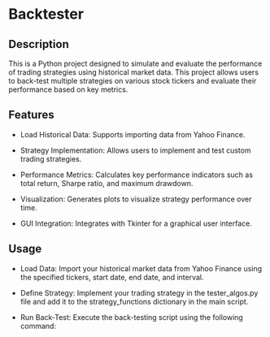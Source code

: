 # Backtester

## Description

This is a Python project designed to simulate and evaluate the performance of trading strategies using historical market data. This project allows users to back-test multiple strategies on various stock tickers and evaluate their performance based on key metrics.

## Features

* Load Historical Data: Supports importing data from Yahoo Finance.

* Strategy Implementation: Allows users to implement and test custom trading strategies.

* Performance Metrics: Calculates key performance indicators such as total return, Sharpe ratio, and maximum drawdown.

* Visualization: Generates plots to visualize strategy performance over time.

* GUI Integration: Integrates with Tkinter for a graphical user interface.

## Usage 

* Load Data: Import your historical market data from Yahoo Finance using the specified tickers, start date, end date, and interval.

* Define Strategy: Implement your trading strategy in the tester_algos.py file and add it to the strategy_functions dictionary in the main script.

* Run Back-Test: Execute the back-testing script using the following command:
